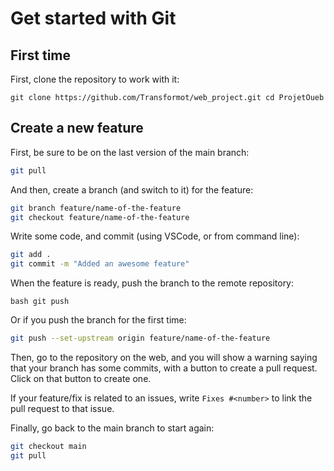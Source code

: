 # Get started with Git

## First time

First, clone the repository to work with it:

``
git clone https://github.com/Transformot/web_project.git
cd ProjetOueb
``

## Create a new feature

First, be sure to be on the last version of the main branch:

```bash
git pull
```

And then, create a branch (and switch to it) for the feature:

```bash
git branch feature/name-of-the-feature
git checkout feature/name-of-the-feature
```

Write some code, and commit (using VSCode, or from command line):

```bash
git add .
git commit -m "Added an awesome feature"
```

When the feature is ready, push the branch to the remote repository:

```
bash git push
```

Or if you push the branch for the first time:

```bash
git push --set-upstream origin feature/name-of-the-feature
```

Then, go to the repository on the web, and you will show a warning saying that your branch has some commits, with a button to create a pull request. Click on that button to create one.

If your feature/fix is related to an issues, write `Fixes #<number>` to link the pull request to that issue.

Finally, go back to the main branch to start again:

```bash
git checkout main
git pull
```
